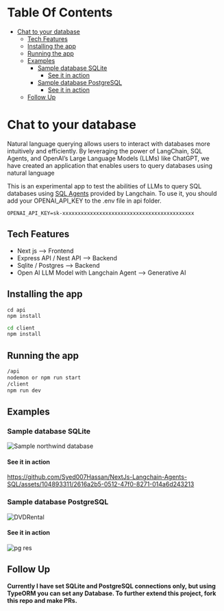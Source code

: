 # Table Of Contents

- [Chat to your database](#chat-to-your-database)
  - [Tech Features](#tech-features)
  - [Installing the app](#installing-the-app)
  - [Running the app](#running-the-app)
  - [Examples](#examples)
    - [Sample database SQLite](#sample-database-sqlite)
      - [See it in action](#see-it-in-action)
    - [Sample database PostgreSQL](#sample-database-postgresql)
      - [See it in action](#see-it-in-action-1)
  - [Follow Up](#follow-up)

# Chat to your database

Natural language querying allows users to interact with databases more intuitively and efficiently. By leveraging the power of LangChain, SQL Agents, and OpenAI’s Large Language Models (LLMs) like ChatGPT, we have created an application that enables users to query databases using natural language

This is an experimental app to test the abilities of LLMs to query SQL databases using [SQL Agents](https://github.com/Syed007Hassan/Langchain) provided by Langchain.
To use it, you should add your OPENAI_API_KEY to the .env file in api folder.

```
OPENAI_API_KEY=sk-xxxxxxxxxxxxxxxxxxxxxxxxxxxxxxxxxxxxxxxxxxx
```

## Tech Features
  * Next js --> Frontend
  * Express API / Nest API --> Backend
  * Sqlite / Postgres --> Backend
  * Open AI LLM Model with Langchain Agent  --> Generative AI

## Installing the app

```bash!
cd api
npm install
```

```bash
cd client
npm install
```

## Running the app

```bash
/api
nodemon or npm run start
/client
npm run dev
```
## Examples 

### Sample database SQLite
![Sample northwind database](https://user-images.githubusercontent.com/1945179/233065892-25edda54-01a2-467d-8a72-b96a30c71a5a.png)

#### See it in action

https://github.com/Syed007Hassan/NextJs-Langchain-Agents-SQL/assets/104893311/2616a2b5-0512-47f0-8271-014a6d243213

### Sample database PostgreSQL
![DVDRental](https://github.com/Syed007Hassan/NextJs-Langchain-Agents-SQL/assets/104893311/ec2eda87-8f98-42da-9b2e-db2ed1998d29)

#### See it in action

![pg res](https://github.com/Syed007Hassan/NextJs-Langchain-Agents-SQL/assets/104893311/4c8c94a2-5025-425b-ba5c-19b6036af534)

## Follow Up
**Currently I have set SQLite and PostgreSQL connections only, but using TypeORM you can set any Database. To further extend this project, fork this repo and make PRs.**



